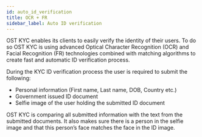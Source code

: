 ```yaml
---
id: auto_id_verification
title: OCR + FR
sidebar_label: Auto ID verification
---
```


OST KYC enables its clients to easily verify the identity of their users. To do so OST KYC is using advanced Optical Character Recognition (OCR) and Facial Recognition (FR) technologies combined with matching algorithms to create fast and automatic ID verification process. 

During the KYC ID verification process the user is required to submit the following:

* Personal information (First name, Last name, DOB, Country etc.)
* Government issued ID document 
* Selfie image of the user holding the submitted ID document 

OST KYC is comparing all submitted information with the text from the submitted documents. It also makes sure there is a person in the selfie image and that this person’s face matches the face in the ID image. 
